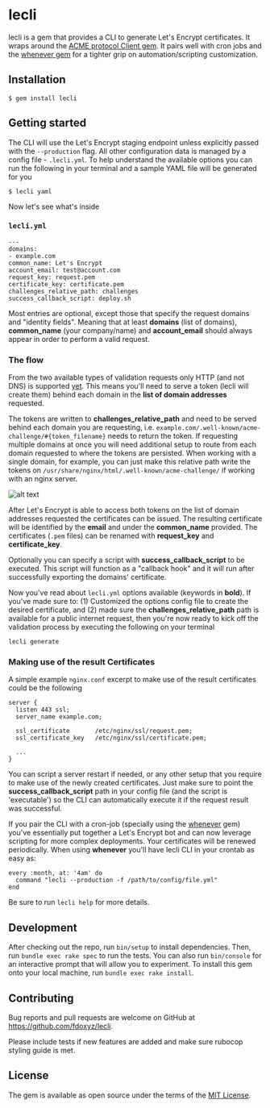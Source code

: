 # lecli

lecli is a gem that provides a CLI to generate Let's Encrypt certificates. It wraps around the [ACME protocol Client gem](https://github.com/unixcharles/acme-client). It pairs well with cron jobs and the [whenever gem](https://github.com/javan/whenever) for a tighter grip on automation/scripting customization.

## Installation

    $ gem install lecli

## Getting started

The CLI will use the Let's Encrypt staging endpoint unless explicitly passed with the `--production` flag. All other configuration data is managed by a config file - `.lecli.yml`. To help understand the available options you can run the following in your terminal and a sample YAML file will be generated for you

```
$ lecli yaml
```

Now let's see what's inside

### `lecli.yml`

```
---
domains:
- example.com
common_name: Let's Encrypt
account_email: test@account.com
request_key: request.pem
certificate_key: certificate.pem
challenges_relative_path: challenges
success_callback_script: deploy.sh
```

Most entries are optional, except those that specify the request domains and "identity fields". Meaning that at least **domains** (list of domains), **common_name** (your company/name) and **account_email** should always appear in order to perform a valid request.

### The flow

From the two available types of validation requests only HTTP (and not DNS) is supported [yet](#contributing). This means you'll need to serve a token (lecli will create them) behind each domain in the **list of domain addresses** requested.

The tokens are written to **challenges_relative_path** and need to be served behind each domain you are requesting, i.e. `example.com/.well-known/acme-challenge/#{token_filename}` needs to return the token. If requesting multiple domains at once you will need additional setup to route from each domain requested to where the tokens are persisted. When working with a single domain, for example, you can just make this relative path write the tokens on `/usr/share/nginx/html/.well-known/acme-challenge/` if working with an nginx server.

![alt text](https://github.com/fdoxyz/lecli/blob/master/lecli_diagram.png)

After Let's Encrypt is able to access both tokens on the list of domain addresses requested the certificates can be issued. The resulting certificate will be identified by the **email** and under the **common_name** provided. The certificates (`.pem` files) can be renamed with **request_key** and **certificate_key**.

Optionally you can specify a script with **success_callback_script** to be executed. This script will function as a "callback hook" and it will run after successfully exporting the domains' certificate.

Now you've read about `lecli.yml` options available (keywords in **bold**). If you've made sure to: (1) Customized the options config file to create the desired certificate, and (2) made sure the **challenges_relative_path** path is available for a public internet request, then you're now ready to kick off the validation process by executing the following on your terminal

```
lecli generate
```

### Making use of the result Certificates

A simple example `nginx.conf` excerpt to make use of the result certificates could be the following

```
server {
  listen 443 ssl;
  server_name example.com;

  ssl_certificate       /etc/nginx/ssl/request.pem;
  ssl_certificate_key   /etc/nginx/ssl/certificate.pem;

  ...
}
```

You can script a server restart if needed, or any other setup that you require to make use of the newly created certificates. Just make sure to point the **success_callback_script** path in your config file (and the script is 'executable') so the CLI can automatically execute it if the request result was successful.

If you pair the CLI with a cron-job (specially using the [whenever](https://github.com/javan/whenever) gem) you've essentially put together a Let's Encrypt bot and can now leverage scripting for more complex deployments. Your certificates will be renewed periodically. When using **whenever** you'll have lecli CLI in your crontab as easy as:

```
every :month, at: '4am' do
  command "lecli --production -f /path/to/config/file.yml"
end
```

Be sure to run `lecli help` for more details.

## Development

After checking out the repo, run `bin/setup` to install dependencies. Then, run `bundle exec rake spec` to run the tests. You can also run `bin/console` for an interactive prompt that will allow you to experiment. To install this gem onto your local machine, run `bundle exec rake install`.

## Contributing

Bug reports and pull requests are welcome on GitHub at https://github.com/fdoxyz/lecli.

Please include tests if new features are added and make sure rubocop styling guide is met.

## License

The gem is available as open source under the terms of the [MIT License](https://opensource.org/licenses/MIT).

